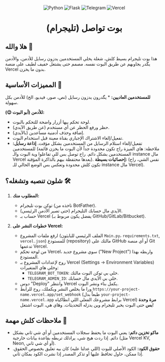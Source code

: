 <p align="center">
  <img src="https://img.shields.io/badge/Python-3776AB?style=for-the-badge&logo=python&logoColor=white" alt="Python"/>
  <img src="https://img.shields.io/badge/Flask-000000?style=for-the-badge&logo=flask&logoColor=white" alt="Flask"/>
  <img src="https://img.shields.io/badge/Telegram-2CA5E0?style=for-the-badge&logo=telegram&logoColor=white" alt="Telegram"/>
  <img src="https://img.shields.io/badge/Vercel-000000?style=for-the-badge&logo=vercel&logoColor=white" alt="Vercel"/>
</p>

<h1 align="center">بوت تواصل (تليجرام)</h1>

## هلا والله 👋

هذا بوت تليجرام بسيط كلش، شغلة يخلي المستخدمين يدزون رسايل للأدمن، والأدمن يگدر يجاوبهم عن طريق البوت نفسه. مصمم حتى يشتغل خفيف لطيف على منصة Vercel بدون ما يخزن.

## المميزات الأساسية 🚀

  **للمستخدمين العاديين:**
    * يگدرون يدزون رسايل (نص، صور، فيديو، الخ) للأدمن بكل سهولة.
    
**للأدمن (أبو البوت 😉):**
  * لوحة تحكم بيها أزرار واضحة للتحكم بالبوت.
  * حظر ورفع الحظر عن أي مستخدم (عن طريق الآيدي).
  * إضافة وحذف أدمنية مساعدين (بالآيدي).
  * تفعيل/إلغاء الاشتراك الإجباري بقناة معينة قبل استخدام البوت.
  * تفعيل/إلغاء استلام الرسايل من المستخدمين بشكل مؤقت.
**إذاعة رسايل:** للمستخدمين (ملاحظة: هاي الميزة راح تكون محدودة جداً لأن البوت ما يخزن قائمة المستخدمين بشكل دائم. راح توصل بس للي تفاعلوا وية البوت والـ instance مال Vercel بعدها محتفظة بيهم بالذاكرة المؤقتة).
**إحصائيات بسيطة:** (نفس الشي، راح تكون كلش محدودة وتعكس بس الوضع الحالي للـ instance مال Vercel).

## شلون تنصبه وتشغله؟ 🛠️

1.  **المطلوب منك:**
    * توكن بوت تليجرام (تاخذه من BotFather).
    * الآيدي مال حسابك التليجرام (حتى تصير الأدمن الرئيسي).
    * حساب بـ Vercel (يفضل يكون مربوط بـ GitHub/GitLab/Bitbucket).

2.  **خطوات النشر على Vercel:**
    * ارفع ملفات المشروع (الملف الرئيسي للبايثون  `Main.py`، `requirements.txt`, `vercel.json`) للمستودع (repository) مالتك على GitHub أو أي منصة Git تدعمها Vercel.
    * من لوحة تحكم Vercel، سوي مشروع جديد ("New Project") واربطه بهذا المستودع.
    * روح لإعدادات المشروع بـ Vercel (Settings -> Environment Variables) وخلي هاي المتغيرات:
        * `TELEGRAM_BOT_TOKEN`: خلي بي توكن البوت مالتك.
        * `TELEGRAM_ADMIN_ID`: خلي بي الآيدي مال حسابك.
    * دوس "Deploy" وانتظر Vercel يكمل بناء ونشر البوت.
    * ورا ما يخلص النشر ويكملك، روح للرابط `https://your-project-name.vercel.app/set_webhook` (طبعاً بدل `your-project-name.vercel.app` برابط مشروعك الفعلي اللي انطاكياه Vercel) **مرة وحدة بس** حتى البوت يخبر تليجرام وين يدزله التحديثات. وهَاي هي، البوت اشتغل!

## ملاحظات كلش مهمة 📢

* **ماكو تخزين دائم:** يعني البوت ما يحفظ سجلات المستخدمين أو أي شي ثاني بشكل دائم. إذا ردت هيج شي، يرادلك تربطه بقاعدة بيانات خارجية (مثل Vercel KV, Neon, أو أي شي ثاني).
* **حقوق الكود:** الكود الأصلي للبوت (اللي عدلنا عليه) كان بيه تعليق بخصوص الحقوق. إذا ممكن، حاول تحافظ عليها أو تذكر المصدر إذا نشرت الكود بمكان ثاني.
